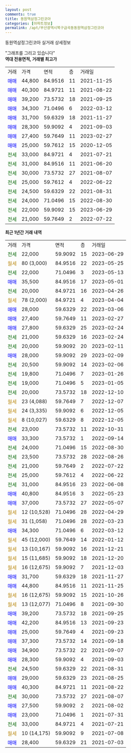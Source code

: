 ```yaml
---
layout: post
comments: true
title: 동원역삼정그린코아
categories: [아파트정보]
permalink: /apt/부산광역시북구금곡동동원역삼정그린코아
---
```


동원역삼정그린코아 실거래 상세정보

<script type="text/javascript">
  google.charts.load('current', {'packages':['line', 'corechart']});
  google.charts.setOnLoadCallback(drawChart);

  function drawChart() {
    var data = new google.visualization.DataTable();
    data.addColumn('date', '거래일');
    data.addColumn('number', "매매");
    data.addColumn('number', "전세");
    data.addColumn('number', "전매");

    data.addRows([[new Date(Date.parse("2023-06-29")), null, 22000, null], [new Date(Date.parse("2023-05-25")), null, null, null], [new Date(Date.parse("2023-05-13")), null, 22000, null], [new Date(Date.parse("2023-05-01")), 35500, null, null], [new Date(Date.parse("2023-04-26")), null, 20000, null], [new Date(Date.parse("2023-04-04")), null, null, null], [new Date(Date.parse("2023-03-06")), 28000, null, null], [new Date(Date.parse("2023-02-27")), 27400, null, null], [new Date(Date.parse("2023-02-24")), 27800, null, null], [new Date(Date.parse("2023-02-24")), null, 21000, null], [new Date(Date.parse("2023-02-11")), null, 20000, null], [new Date(Date.parse("2023-02-09")), 28000, null, null], [new Date(Date.parse("2023-02-06")), null, 20500, null], [new Date(Date.parse("2023-01-26")), null, 19800, null], [new Date(Date.parse("2023-01-05")), null, 19000, null], [new Date(Date.parse("2022-12-10")), null, 20000, null], [new Date(Date.parse("2022-12-07")), null, null, null], [new Date(Date.parse("2022-12-05")), null, null, null], [new Date(Date.parse("2022-12-05")), null, null, null], [new Date(Date.parse("2022-10-31")), null, 23000, null], [new Date(Date.parse("2022-09-14")), 33300, null, null], [new Date(Date.parse("2022-08-30")), null, 24000, null], [new Date(Date.parse("2022-08-26")), null, 23500, null], [new Date(Date.parse("2022-07-22")), null, 21000, null], [new Date(Date.parse("2022-06-22")), null, 25000, null], [new Date(Date.parse("2022-06-08")), null, 31000, null], [new Date(Date.parse("2022-05-23")), 40800, null, null], [new Date(Date.parse("2022-05-07")), 37000, null, null], [new Date(Date.parse("2022-04-29")), null, null, null], [new Date(Date.parse("2022-03-23")), null, null, null], [new Date(Date.parse("2022-03-12")), 34300, null, null], [new Date(Date.parse("2022-01-12")), null, null, null], [new Date(Date.parse("2021-12-21")), null, null, null], [new Date(Date.parse("2021-12-20")), null, null, null], [new Date(Date.parse("2021-12-03")), null, null, null], [new Date(Date.parse("2021-11-27")), 31700, null, null], [new Date(Date.parse("2021-11-25")), 44800, null, null], [new Date(Date.parse("2021-10-26")), null, null, null], [new Date(Date.parse("2021-09-30")), null, null, null], [new Date(Date.parse("2021-09-25")), 39200, null, null], [new Date(Date.parse("2021-09-23")), 42200, null, null], [new Date(Date.parse("2021-09-23")), 25000, null, null], [new Date(Date.parse("2021-09-18")), 37300, null, null], [new Date(Date.parse("2021-09-07")), 34900, null, null], [new Date(Date.parse("2021-09-03")), 28300, null, null], [new Date(Date.parse("2021-08-31")), null, 24500, null], [new Date(Date.parse("2021-08-25")), 29000, null, null], [new Date(Date.parse("2021-08-22")), 40300, null, null], [new Date(Date.parse("2021-08-07")), null, 30000, null], [new Date(Date.parse("2021-08-02")), 27500, null, null], [new Date(Date.parse("2021-07-31")), 23000, null, null], [new Date(Date.parse("2021-07-21")), null, 33000, null], [new Date(Date.parse("2021-07-08")), null, null, null], [new Date(Date.parse("2021-07-03")), 28400, null, null]]);

    var options = {
      hAxis: {
        format: 'yyyy/MM/dd'
      },    
      lineWidth: 0,
      pointsVisible: true,    
      title: '최근 1년간 유형별 실거래가 분포',
      legend: { position: 'bottom' }
    };

    var formatter = new google.visualization.NumberFormat({pattern:'###,###'} );
    formatter.format(data, 1);
    formatter.format(data, 2);
    
    setTimeout(function() {
        var chart = new google.visualization.LineChart(document.getElementById('columnchart_material'));
        chart.draw(data, (options));
        document.getElementById('loading').style.display = 'none';
    }, 200);
  }
</script>


<div id="loading" style="z-index:20; display: block; margin-left: 0px">"그래프를 그리고 있습니다"</div>
<div id="columnchart_material" style="width: 95%; margin-left: 0px; display: block"></div>
<!-- contents start -->
<b>역대 전용면적, 거래별 최고가</b>
<table class="sortable">
    <tr>
      <td>거래</td>
      <td>가격</td>
      <td>면적</td>
      <td>층</td>
      <td>거래일</td>
    </tr>
        <tr>
          <td><a style="color: blue">매매</a></td>
          <td>44,800</td>
          <td>84.9516</td>
          <td>11</td>
          <td>2021-11-25</td>
        </tr>            <tr>
          <td><a style="color: blue">매매</a></td>
          <td>40,300</td>
          <td>84.9721</td>
          <td>11</td>
          <td>2021-08-22</td>
        </tr>            <tr>
          <td><a style="color: blue">매매</a></td>
          <td>39,200</td>
          <td>73.5732</td>
          <td>18</td>
          <td>2021-09-25</td>
        </tr>            <tr>
          <td><a style="color: blue">매매</a></td>
          <td>34,300</td>
          <td>71.0496</td>
          <td>6</td>
          <td>2022-03-12</td>
        </tr>            <tr>
          <td><a style="color: blue">매매</a></td>
          <td>31,700</td>
          <td>59.6329</td>
          <td>18</td>
          <td>2021-11-27</td>
        </tr>            <tr>
          <td><a style="color: blue">매매</a></td>
          <td>28,300</td>
          <td>59.9092</td>
          <td>4</td>
          <td>2021-09-03</td>
        </tr>            <tr>
          <td><a style="color: blue">매매</a></td>
          <td>27,400</td>
          <td>59.7649</td>
          <td>11</td>
          <td>2023-02-27</td>
        </tr>            <tr>
          <td><a style="color: blue">매매</a></td>
          <td>25,000</td>
          <td>59.7612</td>
          <td>15</td>
          <td>2020-12-05</td>
        </tr>        
        <tr>
              <td><a style="color: darkgreen">전세</a></td>
              <td>33,000</td>
              <td>84.9721</td>
              <td>4</td>
              <td>2021-07-21</td>
            </tr>            <tr>
              <td><a style="color: darkgreen">전세</a></td>
              <td>31,000</td>
              <td>84.9516</td>
              <td>11</td>
              <td>2021-06-20</td>
            </tr>            <tr>
              <td><a style="color: darkgreen">전세</a></td>
              <td>30,000</td>
              <td>73.5732</td>
              <td>27</td>
              <td>2021-08-07</td>
            </tr>            <tr>
              <td><a style="color: darkgreen">전세</a></td>
              <td>25,000</td>
              <td>59.7612</td>
              <td>4</td>
              <td>2022-06-22</td>
            </tr>            <tr>
              <td><a style="color: darkgreen">전세</a></td>
              <td>24,500</td>
              <td>59.6329</td>
              <td>22</td>
              <td>2021-08-31</td>
            </tr>            <tr>
              <td><a style="color: darkgreen">전세</a></td>
              <td>24,000</td>
              <td>71.0496</td>
              <td>15</td>
              <td>2022-08-30</td>
            </tr>            <tr>
              <td><a style="color: darkgreen">전세</a></td>
              <td>22,000</td>
              <td>59.9092</td>
              <td>15</td>
              <td>2023-06-29</td>
            </tr>            <tr>
              <td><a style="color: darkgreen">전세</a></td>
              <td>21,000</td>
              <td>59.7649</td>
              <td>2</td>
              <td>2022-07-22</td>
            </tr>        
    
</table>

<b>최근 1년간 거래 내역</b>

<table class="sortable">
    <tr>
      <td>거래</td>
      <td>가격</td>
      <td>면적</td>
      <td>층</td>
      <td>거래일</td>
    </tr>
    <tr>
      <td><a style="color: darkgreen">전세</a></td>
      <td>22,000</td>
      <td>59.9092</td>
      <td>15</td>
      <td>2023-06-29</td>
    </tr>          <tr>
      <td><a style="color: darkgoldenrod">월세</a></td>
      <td>80 (3,000)</td>
      <td>84.9516</td>
      <td>22</td>
      <td>2023-05-25</td>
    </tr>          <tr>
      <td><a style="color: darkgreen">전세</a></td>
      <td>22,000</td>
      <td>71.0496</td>
      <td>3</td>
      <td>2023-05-13</td>
    </tr>          <tr>
      <td><a style="color: blue">매매</a></td>
      <td>35,500</td>
      <td>84.9516</td>
      <td>17</td>
      <td>2023-05-01</td>
    </tr>          <tr>
      <td><a style="color: darkgreen">전세</a></td>
      <td>20,000</td>
      <td>84.9721</td>
      <td>16</td>
      <td>2023-04-26</td>
    </tr>          <tr>
      <td><a style="color: darkgoldenrod">월세</a></td>
      <td>78 (2,000)</td>
      <td>84.9721</td>
      <td>4</td>
      <td>2023-04-04</td>
    </tr>          <tr>
      <td><a style="color: blue">매매</a></td>
      <td>28,000</td>
      <td>59.6329</td>
      <td>22</td>
      <td>2023-03-06</td>
    </tr>          <tr>
      <td><a style="color: blue">매매</a></td>
      <td>27,400</td>
      <td>59.7649</td>
      <td>11</td>
      <td>2023-02-27</td>
    </tr>          <tr>
      <td><a style="color: blue">매매</a></td>
      <td>27,800</td>
      <td>59.6329</td>
      <td>25</td>
      <td>2023-02-24</td>
    </tr>          <tr>
      <td><a style="color: darkgreen">전세</a></td>
      <td>21,000</td>
      <td>59.6329</td>
      <td>16</td>
      <td>2023-02-24</td>
    </tr>          <tr>
      <td><a style="color: darkgreen">전세</a></td>
      <td>20,000</td>
      <td>59.9092</td>
      <td>20</td>
      <td>2023-02-11</td>
    </tr>          <tr>
      <td><a style="color: blue">매매</a></td>
      <td>28,000</td>
      <td>59.9092</td>
      <td>29</td>
      <td>2023-02-09</td>
    </tr>          <tr>
      <td><a style="color: darkgreen">전세</a></td>
      <td>20,500</td>
      <td>59.9092</td>
      <td>14</td>
      <td>2023-02-06</td>
    </tr>          <tr>
      <td><a style="color: darkgreen">전세</a></td>
      <td>19,800</td>
      <td>71.0496</td>
      <td>7</td>
      <td>2023-01-26</td>
    </tr>          <tr>
      <td><a style="color: darkgreen">전세</a></td>
      <td>19,000</td>
      <td>71.0496</td>
      <td>5</td>
      <td>2023-01-05</td>
    </tr>          <tr>
      <td><a style="color: darkgreen">전세</a></td>
      <td>20,000</td>
      <td>73.5732</td>
      <td>18</td>
      <td>2022-12-10</td>
    </tr>          <tr>
      <td><a style="color: darkgoldenrod">월세</a></td>
      <td>23 (4,088)</td>
      <td>59.7649</td>
      <td>7</td>
      <td>2022-12-07</td>
    </tr>          <tr>
      <td><a style="color: darkgoldenrod">월세</a></td>
      <td>24 (3,335)</td>
      <td>59.9092</td>
      <td>6</td>
      <td>2022-12-05</td>
    </tr>          <tr>
      <td><a style="color: darkgoldenrod">월세</a></td>
      <td>8 (10,027)</td>
      <td>59.6329</td>
      <td>8</td>
      <td>2022-12-05</td>
    </tr>          <tr>
      <td><a style="color: darkgreen">전세</a></td>
      <td>23,000</td>
      <td>73.5732</td>
      <td>11</td>
      <td>2022-10-31</td>
    </tr>          <tr>
      <td><a style="color: blue">매매</a></td>
      <td>33,300</td>
      <td>73.5732</td>
      <td>1</td>
      <td>2022-09-14</td>
    </tr>          <tr>
      <td><a style="color: darkgreen">전세</a></td>
      <td>24,000</td>
      <td>71.0496</td>
      <td>15</td>
      <td>2022-08-30</td>
    </tr>          <tr>
      <td><a style="color: darkgreen">전세</a></td>
      <td>23,500</td>
      <td>73.5732</td>
      <td>28</td>
      <td>2022-08-26</td>
    </tr>          <tr>
      <td><a style="color: darkgreen">전세</a></td>
      <td>21,000</td>
      <td>59.7649</td>
      <td>2</td>
      <td>2022-07-22</td>
    </tr>          <tr>
      <td><a style="color: darkgreen">전세</a></td>
      <td>25,000</td>
      <td>59.7612</td>
      <td>4</td>
      <td>2022-06-22</td>
    </tr>          <tr>
      <td><a style="color: darkgreen">전세</a></td>
      <td>31,000</td>
      <td>84.9516</td>
      <td>23</td>
      <td>2022-06-08</td>
    </tr>          <tr>
      <td><a style="color: blue">매매</a></td>
      <td>40,800</td>
      <td>84.9516</td>
      <td>3</td>
      <td>2022-05-23</td>
    </tr>          <tr>
      <td><a style="color: blue">매매</a></td>
      <td>37,000</td>
      <td>73.5732</td>
      <td>27</td>
      <td>2022-05-07</td>
    </tr>          <tr>
      <td><a style="color: darkgoldenrod">월세</a></td>
      <td>12 (10,528)</td>
      <td>71.0496</td>
      <td>28</td>
      <td>2022-04-29</td>
    </tr>          <tr>
      <td><a style="color: darkgoldenrod">월세</a></td>
      <td>31 (1,058)</td>
      <td>71.0496</td>
      <td>28</td>
      <td>2022-03-23</td>
    </tr>          <tr>
      <td><a style="color: blue">매매</a></td>
      <td>34,300</td>
      <td>71.0496</td>
      <td>6</td>
      <td>2022-03-12</td>
    </tr>          <tr>
      <td><a style="color: darkgoldenrod">월세</a></td>
      <td>45 (12,000)</td>
      <td>59.7649</td>
      <td>14</td>
      <td>2022-01-12</td>
    </tr>          <tr>
      <td><a style="color: darkgoldenrod">월세</a></td>
      <td>13 (10,167)</td>
      <td>59.9092</td>
      <td>16</td>
      <td>2021-12-21</td>
    </tr>          <tr>
      <td><a style="color: darkgoldenrod">월세</a></td>
      <td>15 (11,685)</td>
      <td>59.9092</td>
      <td>18</td>
      <td>2021-12-20</td>
    </tr>          <tr>
      <td><a style="color: darkgoldenrod">월세</a></td>
      <td>16 (12,675)</td>
      <td>59.9092</td>
      <td>7</td>
      <td>2021-12-03</td>
    </tr>          <tr>
      <td><a style="color: blue">매매</a></td>
      <td>31,700</td>
      <td>59.6329</td>
      <td>18</td>
      <td>2021-11-27</td>
    </tr>          <tr>
      <td><a style="color: blue">매매</a></td>
      <td>44,800</td>
      <td>84.9516</td>
      <td>11</td>
      <td>2021-11-25</td>
    </tr>          <tr>
      <td><a style="color: darkgoldenrod">월세</a></td>
      <td>16 (12,675)</td>
      <td>59.9092</td>
      <td>15</td>
      <td>2021-10-26</td>
    </tr>          <tr>
      <td><a style="color: darkgoldenrod">월세</a></td>
      <td>13 (12,077)</td>
      <td>71.0496</td>
      <td>8</td>
      <td>2021-09-30</td>
    </tr>          <tr>
      <td><a style="color: blue">매매</a></td>
      <td>39,200</td>
      <td>73.5732</td>
      <td>18</td>
      <td>2021-09-25</td>
    </tr>          <tr>
      <td><a style="color: blue">매매</a></td>
      <td>42,200</td>
      <td>84.9516</td>
      <td>13</td>
      <td>2021-09-23</td>
    </tr>          <tr>
      <td><a style="color: blue">매매</a></td>
      <td>25,000</td>
      <td>59.7649</td>
      <td>4</td>
      <td>2021-09-23</td>
    </tr>          <tr>
      <td><a style="color: blue">매매</a></td>
      <td>37,300</td>
      <td>73.5732</td>
      <td>14</td>
      <td>2021-09-18</td>
    </tr>          <tr>
      <td><a style="color: blue">매매</a></td>
      <td>34,900</td>
      <td>73.5732</td>
      <td>22</td>
      <td>2021-09-07</td>
    </tr>          <tr>
      <td><a style="color: blue">매매</a></td>
      <td>28,300</td>
      <td>59.9092</td>
      <td>4</td>
      <td>2021-09-03</td>
    </tr>          <tr>
      <td><a style="color: darkgreen">전세</a></td>
      <td>24,500</td>
      <td>59.6329</td>
      <td>22</td>
      <td>2021-08-31</td>
    </tr>          <tr>
      <td><a style="color: blue">매매</a></td>
      <td>29,000</td>
      <td>59.6329</td>
      <td>23</td>
      <td>2021-08-25</td>
    </tr>          <tr>
      <td><a style="color: blue">매매</a></td>
      <td>40,300</td>
      <td>84.9721</td>
      <td>11</td>
      <td>2021-08-22</td>
    </tr>          <tr>
      <td><a style="color: darkgreen">전세</a></td>
      <td>30,000</td>
      <td>73.5732</td>
      <td>27</td>
      <td>2021-08-07</td>
    </tr>          <tr>
      <td><a style="color: blue">매매</a></td>
      <td>27,500</td>
      <td>59.9092</td>
      <td>2</td>
      <td>2021-08-02</td>
    </tr>          <tr>
      <td><a style="color: blue">매매</a></td>
      <td>23,000</td>
      <td>71.0496</td>
      <td>1</td>
      <td>2021-07-31</td>
    </tr>          <tr>
      <td><a style="color: darkgreen">전세</a></td>
      <td>33,000</td>
      <td>84.9721</td>
      <td>4</td>
      <td>2021-07-21</td>
    </tr>          <tr>
      <td><a style="color: darkgoldenrod">월세</a></td>
      <td>10 (14,175)</td>
      <td>59.9092</td>
      <td>9</td>
      <td>2021-07-08</td>
    </tr>          <tr>
      <td><a style="color: blue">매매</a></td>
      <td>28,400</td>
      <td>59.6329</td>
      <td>21</td>
      <td>2021-07-03</td>
    </tr>      </table>
<!-- contents end -->    

